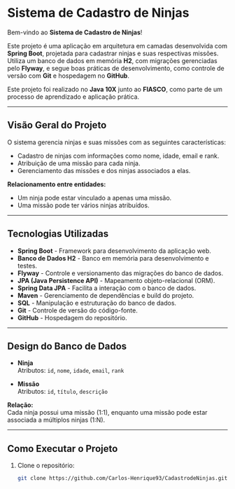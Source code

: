 # Sistema de Cadastro de Ninjas

Bem-vindo ao **Sistema de Cadastro de Ninjas**!

Este projeto é uma aplicação em arquitetura em camadas desenvolvida com **Spring Boot**, projetada para cadastrar ninjas e suas respectivas missões. Utiliza um banco de dados em memória **H2**, com migrações gerenciadas pelo **Flyway**, e segue boas práticas de desenvolvimento, como controle de versão com **Git** e hospedagem no **GitHub**.

Este projeto foi realizado no **Java 10X** junto ao **FIASCO**, como parte de um processo de aprendizado e aplicação prática.

---

## Visão Geral do Projeto

O sistema gerencia ninjas e suas missões com as seguintes características:

- Cadastro de ninjas com informações como nome, idade, email e rank.
- Atribuição de uma missão para cada ninja.
- Gerenciamento das missões e dos ninjas associados a elas.

**Relacionamento entre entidades:**

- Um ninja pode estar vinculado a apenas uma missão.
- Uma missão pode ter vários ninjas atribuídos.

---

## Tecnologias Utilizadas

- **Spring Boot** - Framework para desenvolvimento da aplicação web.
- **Banco de Dados H2** - Banco em memória para desenvolvimento e testes.
- **Flyway** - Controle e versionamento das migrações do banco de dados.
- **JPA (Java Persistence API)** - Mapeamento objeto-relacional (ORM).
- **Spring Data JPA** - Facilita a interação com o banco de dados.
- **Maven** - Gerenciamento de dependências e build do projeto.
- **SQL** - Manipulação e estruturação do banco de dados.
- **Git** - Controle de versão do código-fonte.
- **GitHub** - Hospedagem do repositório.


---

## Design do Banco de Dados

- **Ninja**  
  Atributos: `id`, `nome`, `idade`, `email`, `rank`

- **Missão**  
  Atributos: `id`, `título`, `descrição`

**Relação:**  
Cada ninja possui uma missão (1:1), enquanto uma missão pode estar associada a múltiplos ninjas (1:N).

---

## Como Executar o Projeto

1. Clone o repositório:  
   ```bash
   git clone https://github.com/Carlos-Henrique93/CadastrodeNinjas.git
